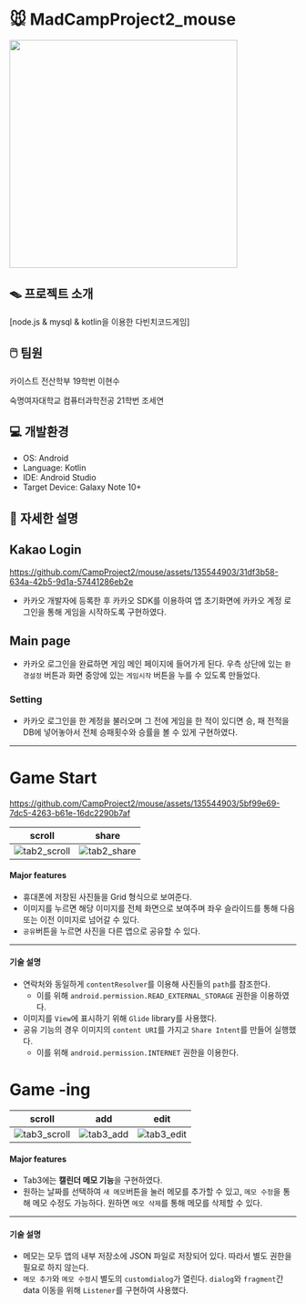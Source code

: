 # 🐭 MadCampProject2_mouse

<img src = "https://github.com/CampProject2/mouse/assets/135544903/1e7be2af-b497-4b83-a703-ff6765ef9c62" height ="400" weight = "400"/>

## 🪤 프로젝트 소개
[node.js & mysql & kotlin을 이용한 다빈치코드게임]

## 🖱️ 팀원
카이스트 전산학부 19학번 이현수

숙명여자대학교 컴퓨터과학전공 21학번 조세연

## 💻 개발환경
- OS: Android
- Language: Kotlin
- IDE: Android Studio
- Target Device: Galaxy Note 10+

## 📁 자세한 설명

## Kakao Login


https://github.com/CampProject2/mouse/assets/135544903/31df3b58-634a-42b5-9d1a-57441286eb2e

- 카카오 개발자에 등록한 후 카카오 SDK를 이용하여 앱 초기화면에 카카오 계정 로그인을 통해 게임을 시작하도록 구현하였다.


## Main page


- 카카오 로그인을 완료하면 게임 메인 페이지에 들어가게 된다. 우측 상단에 있는 ```환경설정``` 버튼과 화면 중앙에 있는 ```게임시작``` 버튼을 누를 수 있도록 만들었다.

### Setting



- 카카오 로그인을 한 계정을 불러오며 그 전에 게임을 한 적이 있디면 승, 패 전적을 DB에 넣어놓아서 전체 승패횟수와 승률을 볼 수 있게 구현하였다.




* * * * 


# Game Start

https://github.com/CampProject2/mouse/assets/135544903/5bf99e69-7dc5-4263-b61e-16dc2290b7af



|scroll|share|
|------|------|
![tab2_scroll](https://github.com/Gloveman/CampProject1/assets/135544903/b82532cb-f311-41e4-a6bf-7d04d6ba2865)|![tab2_share](https://github.com/Gloveman/CampProject1/assets/135544903/74660b38-09ab-4c7b-981d-2ff67281c451)|


#### Major features
- 휴대폰에 저장된 사진들을 Grid 형식으로 보여준다.
- 이미지를 누르면 해당 이미지를 전체 화면으로 보여주며 좌우 슬라이드를 통해 다음 또는 이전 이미지로 넘어갈 수 있다.
- ```공유```버튼을 누르면 사진을 다른 앱으로 공유할 수 있다.

* * * * 
#### 기술 설명
- 연락처와 동일하게 ```contentResolver```를 이용해 사진들의 ```path```를 참조한다.
  - 이를 위해 ```android.permission.READ_EXTERNAL_STORAGE``` 권한을 이용하였다.
- 이미지를 ```View```에 표시하기 위해 ```Glide``` library를 사용했다.
- 공유 기능의 경우 이미지의 ```content URI```를 가지고  ```Share Intent```를 만들어 실행했다.
  - 이를 위해 ```android.permission.INTERNET``` 권한을 이용한다.
    
# Game -ing
|scroll|add|edit|
|------|------|------|
|![tab3_scroll](https://github.com/Gloveman/CampProject1/assets/135544903/f6efd06d-4ae5-433b-ab24-1406f5e6f855)|![tab3_add](https://github.com/Gloveman/CampProject1/assets/135544903/6aaa9fbb-828d-409c-81a6-ccf20df674e3)|![tab3_edit](https://github.com/Gloveman/CampProject1/assets/135544903/d4009b0f-d414-4aa0-aba5-a6a2f931a5b8)|

#### Major features
- Tab3에는 **캘린더 메모 기능**을 구현하였다.
- 원하는 날짜를 선택하여 ```새 메모```버튼을 눌러 메모를 추가할 수 있고, ```메모 수정```을 통해 메모 수정도 가능하다. 원하면 ```메모 삭제```를 통해 메모를 삭제할 수 있다.

* * * * 
#### 기술 설명
- 메모는 모두 앱의 내부 저장소에 JSON 파일로 저장되어 있다. 따라서 별도 권한을 필요로 하지 않는다.
- ```메모 추가```와 ```메모 수정```시 별도의 ```customdialog```가 열린다. ```dialog```와 ```fragment```간 data 이동을 위해 ```Listener```를 구현하여 사용했다.
